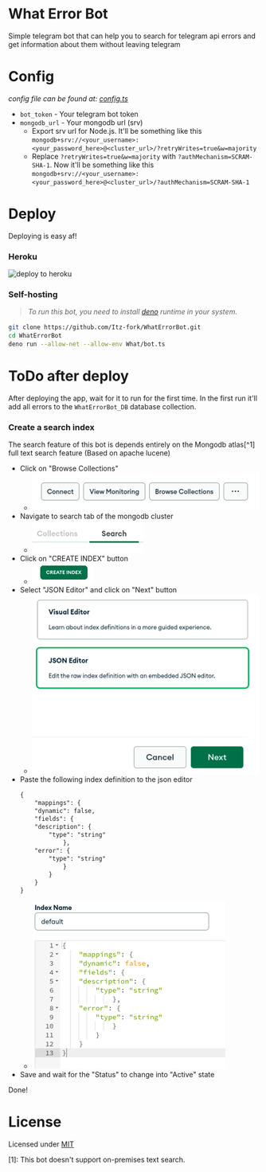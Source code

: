 # What Error Bot
Simple telegram bot that can help you to search for telegram api errors and get information about them without leaving telegram


# Config
_config file can be found at: [config.ts](What/config.ts)_

- `bot_token` - Your telegram bot token
- `mongodb_url` - Your mongodb url (srv)
  - Export srv url for Node.js. It'll be something like this `mongodb+srv://<your_username>:<your_password_here>@<cluster_url>/?retryWrites=true&w=majority`
  - Replace `?retryWrites=true&w=majority` with `?authMechanism=SCRAM-SHA-1`. Now it'll be something like this `mongodb+srv://<your_username>:<your_password_here>@<cluster_url>/?authMechanism=SCRAM-SHA-1`


# Deploy
Deploying is easy af!

### Heroku
![deploy to heroku](https://www.herokucdn.com/deploy/button.svg "Deploy WhatErrorBot to heroku")

### Self-hosting
> _To run this bot, you need to install [deno](http://deno.land/) runtime in your system._

```bash
git clone https://github.com/Itz-fork/WhatErrorBot.git
cd WhatErrorBot
deno run --allow-net --allow-env What/bot.ts
```


# ToDo after deploy
After deploying the app, wait for it to run for the first time. In the first
run it'll add all errors to the `WhatErrorBot_DB` database collection.

### Create a search index
The search feature of this bot is depends entirely on the Mongodb atlas[^1] full text search feature (Based on apache lucene)

- Click on "Browse Collections"
  - ![browse collections](images/browse_collections.png "Browse database collections")
- Navigate to search tab of the mongodb cluster
  - ![search tab](images/mongodb_search_tab.png "Search tab of the mongodb cluster")
- Click on "CREATE INDEX" button
  - ![create index button](images/create_index_btn.png "Create index button")
- Select "JSON Editor" and click on "Next" button
  - ![select json editor](images/json_editor.png "Select json editor")
- Paste the following index definition to the json editor
  ```
  {
      "mappings": {
      "dynamic": false,
      "fields": {
      "description": {
          "type": "string"
              },
      "error": {
          "type": "string"
              }
          }
      }
  }
  ```
  - ![add index definition](images/json_index_def.png "Add search index definition")
- Save and wait for the "Status" to change into "Active" state

Done!


# License
Licensed under [MIT](License)



[1]: This bot doesn't support on-premises text search.